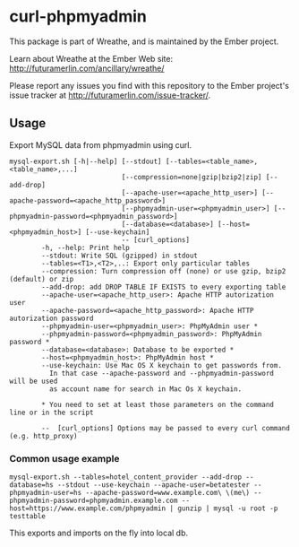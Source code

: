 # curl-phpmyadmin

This package is part of Wreathe, and is maintained by the Ember project.

Learn about Wreathe at the Ember Web site: http://futuramerlin.com/ancillary/wreathe/

Please report any issues you find with this repository to the Ember project's issue tracker at http://futuramerlin.com/issue-tracker/.

## Usage

Export MySQL data from phpmyadmin using curl.

```
mysql-export.sh [-h|--help] [--stdout] [--tables=<table_name>,<table_name>,...] 
                            [--compression=none|gzip|bzip2|zip] [--add-drop] 
                            [--apache-user=<apache_http_user>] [--apache-password=<apache_http_password>] 
                            [--phpmyadmin-user=<phpmyadmin_user>] [--phpmyadmin-password=<phpmyadmin_password>] 
                            [--database=<database>] [--host=<phpmyadmin_host>] [--use-keychain] 
                            -- [curl_options]
        -h, --help: Print help
        --stdout: Write SQL (gzipped) in stdout
        --tables=<T1>,<T2>,..: Export only particular tables
        --compression: Turn compression off (none) or use gzip, bzip2 (default) or zip
        --add-drop: add DROP TABLE IF EXISTS to every exporting table
        --apache-user=<apache_http_user>: Apache HTTP autorization user
        --apache-password=<apache_http_password>: Apache HTTP autorization password 
        --phpmyadmin-user=<phpmyadmin_user>: PhpMyAdmin user *
        --phpmyadmin-password=<phpmyadmin_password>: PhpMyAdmin password *
        --database=<database>: Database to be exported *
        --host=<phpmyadmin_host>: PhpMyAdmin host *
        --use-keychain: Use Mac OS X keychain to get passwords from. 
          In that case --apache-password and --phpmyadmin-password will be used 
          as account name for search in Mac Os X keychain. 
 
        * You need to set at least those parameters on the command line or in the script
 
        --  [curl_options] Options may be passed to every curl command (e.g. http_proxy)
```

### Common usage example

```
mysql-export.sh --tables=hotel_content_provider --add-drop --database=hs --stdout --use-keychain --apache-user=betatester --phpmyadmin-user=hs --apache-password=www.example.com\ \(me\) --phpmyadmin-password=phpmyadmin.example.com --host=https://www.example.com/phpmyadmin | gunzip | mysql -u root -p testtable
```

This exports and imports on the fly into local db.
